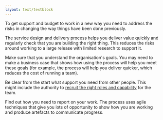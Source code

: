 ```yaml
---
layout: text/textblock
---
```


To get support and budget to work in a new way you need to address the risks in changing the way things have been done previously.

The service design and delivery process helps you deliver value quickly and regularly check that you are building the right thing. This reduces the risks around working to a large release with limited research to support it.

Make sure that you understand the organisation's goals. You may need to make a business case that shows how using the process will help you meet these goals (for example, the process will help you deliver quicker, which reduces the cost of running a team).

Be clear from the start what support you need from other people. This might include the authority to [recruit the right roles and capability](/starting-team/roles/) for the team.

Find out how you need to report on your work. The process uses agile techniques that give you lots of opportunity to show how you are working and produce artefacts to communicate progress.

